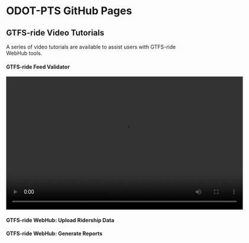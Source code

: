 # ODOT-PTS GitHub Pages

## GTFS-ride Video Tutorials
A series of video tutorials are available to assist users with GTFS-ride WebHub tools.

#### GTFS-ride Feed Validator
<video src="videos/FeedValidator_Tutorial.mp4" width="640" height="360" controls preload></video>

#### GTFS-ride WebHub: Upload Ridership Data

#### GTFS-ride WebHub: Generate Reports
